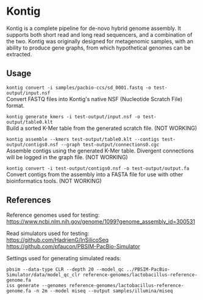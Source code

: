 # Kontig

Kontig is a complete pipeline for de-novo hybrid genome assembly. It supports both short read and long read sequencers, and a combination of the two. Kontig was originally designed for metagenomic samples, with an ability to produce gene graphs, from which hypothetical genomes can be extracted. 

## Usage

```kontig convert -i samples/pacbio-ccs/sd_0001.fastq -o test-output/input.nsf```\
Convert FASTQ files into Kontig's native NSF (Nucleotide Scratch File) format.

```kontig generate kmers -i test-output/input.nsf -o test-output/table0.klt```\
Build a sorted K-Mer table from the generated scratch file.
(NOT WORKING)

```kontig assemble --kmers test-output/table0.klt --contigs test-output/contigs0.nsf --graph test-output/connections0.cgc```\
Assemble contigs using the generated K-Mer table. Divergent connections will be logged in the graph file.
(NOT WORKING)

```kontig convert -i test-output/contigs0.nsf -o test-output/output.fa```\
Convert contigs from the assembly into a FASTA file for use with other bioinformatics tools.
(NOT WORKING)

## References

Reference genomes used for testing:\
https://www.ncbi.nlm.nih.gov/genome/1099?genome_assembly_id=300531

Read simulators used for testing:\
https://github.com/HadrienG/InSilicoSeq \
https://github.com/pfaucon/PBSIM-PacBio-Simulator

Settings used for generating simulated reads:
```
pbsim --data-type CLR --depth 20 --model_qc ../PBSIM-PacBio-Simulator/data/model_qc_clr reference-genomes/lactobacillus-reference-genome.fa
iss generate --genomes reference-genomes/lactobacillus-reference-genome.fa -n 2m --model miseq --output samples/illumina/miseq
```
